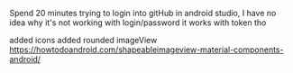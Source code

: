 Spend 20 minutes trying to login into gitHub in android studio,
I have no idea why it's not working with login/password
it works with token tho

added icons 
added rounded imageView 
https://howtodoandroid.com/shapeableimageview-material-components-android/

